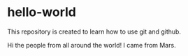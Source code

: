 # hello-world
This repository is created to learn how to use git and github.
 
 Hi the people from all around the world!
 I came from Mars.
